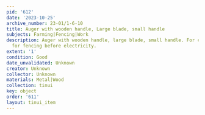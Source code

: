 ```yaml
---
pid: '612'
date: '2023-10-25'
archive_number: 23-01/1-6-10
title: Auger with wooden handle, Large blade, small handle
subjects: Farming|Fencing|Work
description: Auger with wooden handle, large blade, small handle. For creating holes
  for fencing before electricity.
extent: '1'
condition: Good
date_unvalidated: Unknown
creator: Unknown
collector: Unknown
materials: Metal|Wood
collection: tinui
key: object
order: '611'
layout: tinui_item
---
```

